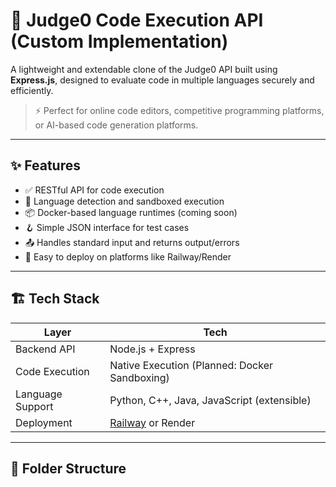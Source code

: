 # 🧪 Judge0 Code Execution API (Custom Implementation)

A lightweight and extendable clone of the Judge0 API built using **Express.js**, designed to evaluate code in multiple languages securely and efficiently.

> ⚡ Perfect for online code editors, competitive programming platforms, or AI-based code generation platforms.

---

## ✨ Features

- ✅ RESTful API for code execution
- 🧠 Language detection and sandboxed execution
- 📦 Docker-based language runtimes (coming soon)
- 🪝 Simple JSON interface for test cases
- 📤 Handles standard input and returns output/errors
- 🚀 Easy to deploy on platforms like Railway/Render

---

## 🏗️ Tech Stack

| Layer        | Tech            |
|-------------|-----------------|
| Backend API | Node.js + Express |
| Code Execution | Native Execution (Planned: Docker Sandboxing) |
| Language Support | Python, C++, Java, JavaScript (extensible) |
| Deployment | [Railway](https://railway.app) or Render |

---

## 📂 Folder Structure


 
 
